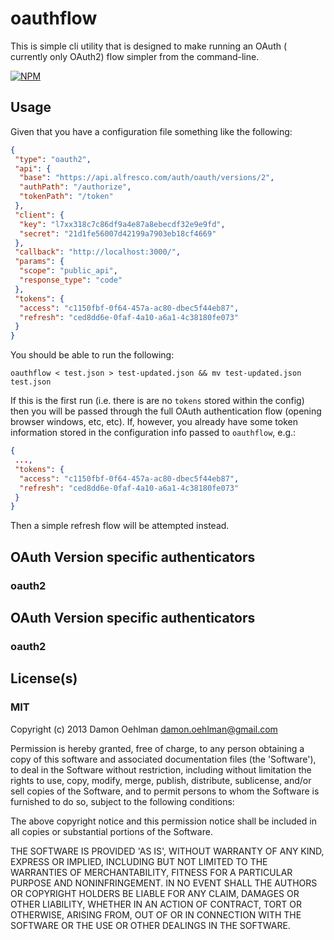 # oauthflow

This is simple cli utility that is designed to make running an OAuth (
currently only OAuth2) flow simpler from the command-line.


[![NPM](https://nodei.co/npm/oauthflow.png)](https://nodei.co/npm/oauthflow/)


## Usage

Given that you have a configuration file something like the following:

```json
{
 "type": "oauth2",
 "api": {
  "base": "https://api.alfresco.com/auth/oauth/versions/2",
  "authPath": "/authorize",
  "tokenPath": "/token"
 },
 "client": {
  "key": "l7xx318c7c86df9a4e87a8ebecdf32e9e9fd",
  "secret": "21d1fe56007d42199a7903eb18cf4669"
 },
 "callback": "http://localhost:3000/",
 "params": {
  "scope": "public_api",
  "response_type": "code"
 },
 "tokens": {
  "access": "c1150fbf-0f64-457a-ac80-dbec5f44eb87",
  "refresh": "ced8dd6e-0faf-4a10-a6a1-4c38180fe073"
 }
}

```

You should be able to run the following:

```
oauthflow < test.json > test-updated.json && mv test-updated.json test.json
```

If this is the first run (i.e. there is are no `tokens` stored within the
config) then you will be passed through the full OAuth authentication flow
(opening browser windows, etc, etc).  If, however, you already have some
token information stored in the configuration info passed to `oauthflow`,
e.g.:

```json
{
 ...,
 "tokens": {
  "access": "c1150fbf-0f64-457a-ac80-dbec5f44eb87",
  "refresh": "ced8dd6e-0faf-4a10-a6a1-4c38180fe073"
 }
}
```

Then a simple refresh flow will be attempted instead.

## OAuth Version specific authenticators

### oauth2

## OAuth Version specific authenticators

### oauth2

## License(s)

### MIT

Copyright (c) 2013 Damon Oehlman <damon.oehlman@gmail.com>

Permission is hereby granted, free of charge, to any person obtaining
a copy of this software and associated documentation files (the
'Software'), to deal in the Software without restriction, including
without limitation the rights to use, copy, modify, merge, publish,
distribute, sublicense, and/or sell copies of the Software, and to
permit persons to whom the Software is furnished to do so, subject to
the following conditions:

The above copyright notice and this permission notice shall be
included in all copies or substantial portions of the Software.

THE SOFTWARE IS PROVIDED 'AS IS', WITHOUT WARRANTY OF ANY KIND,
EXPRESS OR IMPLIED, INCLUDING BUT NOT LIMITED TO THE WARRANTIES OF
MERCHANTABILITY, FITNESS FOR A PARTICULAR PURPOSE AND NONINFRINGEMENT.
IN NO EVENT SHALL THE AUTHORS OR COPYRIGHT HOLDERS BE LIABLE FOR ANY
CLAIM, DAMAGES OR OTHER LIABILITY, WHETHER IN AN ACTION OF CONTRACT,
TORT OR OTHERWISE, ARISING FROM, OUT OF OR IN CONNECTION WITH THE
SOFTWARE OR THE USE OR OTHER DEALINGS IN THE SOFTWARE.
